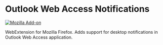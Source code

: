 # Outlook Web Access Notifications

[![Mozilla Add-on](https://img.shields.io/amo/v/owa-notifications.svg)](https://addons.mozilla.org/firefox/addon/owa-notifications/)

WebExtension for Mozilla Firefox.
Adds support for desktop notifications in Outlook Web Access application.
